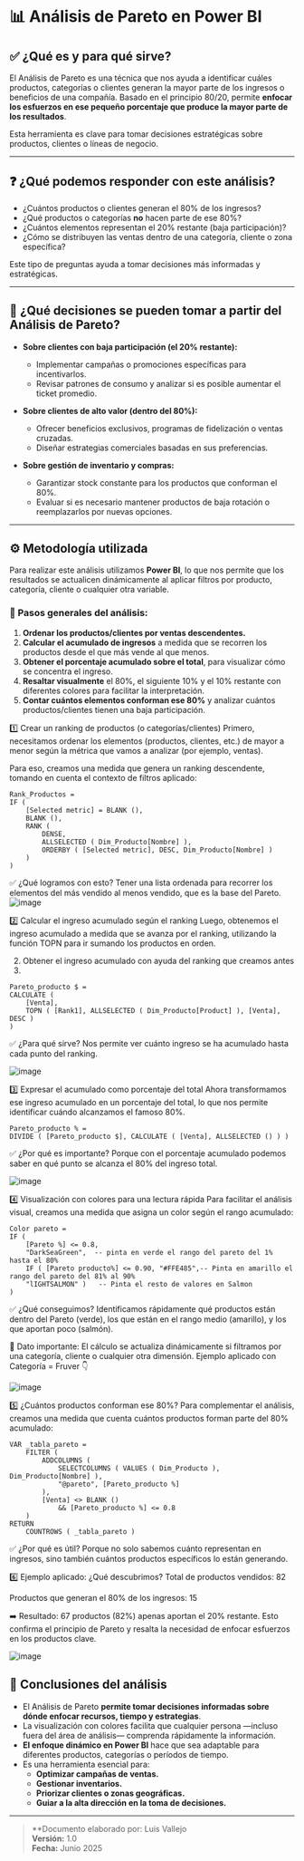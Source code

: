 # 📊 Análisis de Pareto en Power BI

## ✅ ¿Qué es y para qué sirve?

El Análisis de Pareto es una técnica que nos ayuda a identificar cuáles productos, categorías o clientes generan la mayor parte de los ingresos o beneficios de una compañía. Basado en el principio 80/20, permite **enfocar los esfuerzos en ese pequeño porcentaje que produce la mayor parte de los resultados**.

Esta herramienta es clave para tomar decisiones estratégicas sobre productos, clientes o líneas de negocio.

---

## ❓ ¿Qué podemos responder con este análisis?

- ¿Cuántos productos o clientes generan el 80% de los ingresos?
- ¿Qué productos o categorías **no** hacen parte de ese 80%?
- ¿Cuántos elementos representan el 20% restante (baja participación)?
- ¿Cómo se distribuyen las ventas dentro de una categoría, cliente o zona específica?

Este tipo de preguntas ayuda a tomar decisiones más informadas y estratégicas.

---

## 🎯 ¿Qué decisiones se pueden tomar a partir del Análisis de Pareto?

- **Sobre clientes con baja participación (el 20% restante):**
  - Implementar campañas o promociones específicas para incentivarlos.
  - Revisar patrones de consumo y analizar si es posible aumentar el ticket promedio.

- **Sobre clientes de alto valor (dentro del 80%):**
  - Ofrecer beneficios exclusivos, programas de fidelización o ventas cruzadas.
  - Diseñar estrategias comerciales basadas en sus preferencias.

- **Sobre gestión de inventario y compras:**
  - Garantizar stock constante para los productos que conforman el 80%.
  - Evaluar si es necesario mantener productos de baja rotación o reemplazarlos por nuevas opciones.

---

## ⚙️ Metodología utilizada

Para realizar este análisis utilizamos **Power BI**, lo que nos permite que los resultados se actualicen dinámicamente al aplicar filtros por producto, categoría, cliente o cualquier otra variable.

### 📝 Pasos generales del análisis:

1. **Ordenar los productos/clientes por ventas descendentes.**
2. **Calcular el acumulado de ingresos** a medida que se recorren los productos desde el que más vende al que menos.
3. **Obtener el porcentaje acumulado sobre el total**, para visualizar cómo se concentra el ingreso.
4. **Resaltar visualmente** el 80%, el siguiente 10% y el 10% restante con diferentes colores para facilitar la interpretación.
5. **Contar cuántos elementos conforman ese 80%** y analizar cuántos productos/clientes tienen una baja participación.

1️⃣ Crear un ranking de productos (o categorías/clientes)
Primero, necesitamos ordenar los elementos (productos, clientes, etc.) de mayor a menor según la métrica que vamos a analizar (por ejemplo, ventas).

Para eso, creamos una medida que genera un ranking descendente, tomando en cuenta el contexto de filtros aplicado:

```DAX
Rank_Productos =
IF (
    [Selected metric] = BLANK (),
    BLANK (),
    RANK (
        DENSE,
        ALLSELECTED ( Dim_Producto[Nombre] ),
        ORDERBY ( [Selected metric], DESC, Dim_Producto[Nombre] )
    )
)
```
✅ ¿Qué logramos con esto?
Tener una lista ordenada para recorrer los elementos del más vendido al menos vendido, que es la base del Pareto.
![image](https://github.com/user-attachments/assets/e8de37b3-8cef-46b5-805e-425ad570c4a3)


2️⃣ Calcular el ingreso acumulado según el ranking
Luego, obtenemos el ingreso acumulado a medida que se avanza por el ranking, utilizando la función TOPN para ir sumando los productos en orden.

2. Obtener el ingreso acumulado  con ayuda del ranking que creamos antes
3. 
```
Pareto_producto $ =
CALCULATE (
    [Venta], 
    TOPN ( [Rank1], ALLSELECTED ( Dim_Producto[Product] ), [Venta], DESC )
)
```

✅ ¿Para qué sirve?
Nos permite ver cuánto ingreso se ha acumulado hasta cada punto del ranking.

![image](https://github.com/user-attachments/assets/848617f9-a1bb-4eb9-83ea-a1a4a1759e10)

3️⃣ Expresar el acumulado como porcentaje del total
Ahora transformamos ese ingreso acumulado en un porcentaje del total, lo que nos permite identificar cuándo alcanzamos el famoso 80%.

```
Pareto_producto % =
DIVIDE ( [Pareto_producto $], CALCULATE ( [Venta], ALLSELECTED () ) )
```

✅ ¿Por qué es importante?
Porque con el porcentaje acumulado podemos saber en qué punto se alcanza el 80% del ingreso total.

![image](https://github.com/user-attachments/assets/fdf0eba1-38d9-41df-8d55-cb136450719a)

4️⃣ Visualización con colores para una lectura rápida
Para facilitar el análisis visual, creamos una medida que asigna un color según el rango acumulado:

```
Color pareto =
IF (
    [Pareto %] <= 0.8, 
    "DarkSeaGreen",  -- pinta en verde el rango del pareto del 1% hasta el 80%
    IF ( [Pareto producto%] <= 0.90, "#FFE485",-- Pinta en amarillo el rango del pareto del 81% al 90%
    "lIGHTSALMON" )   -- Pinta el resto de valores en Salmon
)

```

✅ ¿Qué conseguimos?
Identificamos rápidamente qué productos están dentro del Pareto (verde), los que están en el rango medio (amarillo), y los que aportan poco (salmón).

📌 Dato importante:
El cálculo se actualiza dinámicamente si filtramos por una categoría, cliente o cualquier otra dimensión.
Ejemplo aplicado con Categoría = Fruver 👇

![image](https://github.com/user-attachments/assets/10b34aef-dbb0-4d76-9321-02adf0b676f2)

5️⃣ ¿Cuántos productos conforman ese 80%?
Para complementar el análisis, creamos una medida que cuenta cuántos productos forman parte del 80% acumulado:

``` Pdtos_Pareto =
VAR _tabla_pareto =
    FILTER (
        ADDCOLUMNS (
            SELECTCOLUMNS ( VALUES ( Dim_Producto ), Dim_Producto[Nombre] ),
            "@pareto", [Pareto_producto %]
        ),
        [Venta] <> BLANK ()
            && [Pareto_producto %] <= 0.8
    )
RETURN
    COUNTROWS ( _tabla_pareto )

```

✅ ¿Por qué es útil?
Porque no solo sabemos cuánto representan en ingresos, sino también cuántos productos específicos lo están generando.

6️⃣ Ejemplo aplicado: ¿Qué descubrimos?
Total de productos vendidos: 82

Productos que generan el 80% de los ingresos: 15

➡️ Resultado: 67 productos (82%) apenas aportan el 20% restante.
Esto confirma el principio de Pareto y resalta la necesidad de enfocar esfuerzos en los productos clave.

![image](https://github.com/user-attachments/assets/8ec392a8-91c7-4f66-b402-05e4caaf8b9f)


## 📌 Conclusiones del análisis

- El Análisis de Pareto **permite tomar decisiones informadas sobre dónde enfocar recursos, tiempo y estrategias**.
- La visualización con colores facilita que cualquier persona —incluso fuera del área de análisis— comprenda rápidamente la información.
- **El enfoque dinámico en Power BI** hace que sea adaptable para diferentes productos, categorías o períodos de tiempo.
- Es una herramienta esencial para:
  - **Optimizar campañas de ventas.**
  - **Gestionar inventarios.**
  - **Priorizar clientes o zonas geográficas.**
  - **Guiar a la alta dirección en la toma de decisiones.**

---

> **Documento elaborado por: Luis Vallejo  
> **Versión:** 1.0  
> **Fecha:** Junio 2025
